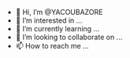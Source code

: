 - 👋 Hi, I’m @YACOUBAZORE
- 👀 I’m interested in ...
- 🌱 I’m currently learning ...
- 💞️ I’m looking to collaborate on ...
- 📫 How to reach me ...

<!---
YACOUBAZORE/YACOUBAZORE is a ✨ special ✨ repository because its `README.md` (this file) appears on your GitHub profile.
You can click the Preview link to take a look at your changes.
--->
